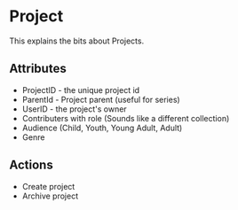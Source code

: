 # Project

This explains the bits about Projects.

## Attributes

* ProjectID - the unique project id
* ParentId - Project parent (useful for series)
* UserID - the project's owner
* Contributers with role (Sounds like a different collection)
* Audience (Child, Youth, Young Adult, Adult)
* Genre

## Actions

* Create project
* Archive project